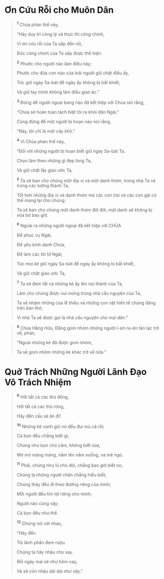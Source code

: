 # Ơn Cứu Rỗi cho Muôn Dân

> <sup><b>1</b></sup> Chúa phán thế này,
> 
> “Hãy duy trì công lý và thực thi công chính,
> 
> Vì ơn cứu rỗi của Ta sắp đến rồi,
> 
> Ðức công chính của Ta sắp được thể hiện.
> 
> <sup><b>2</b></sup> Phước cho người nào làm điều này;
> 
> Phước cho đứa con nào của loài người giữ chặt điều ấy,
> 
> Tức giữ ngày Sa-bát để ngày ấy không bị bất khiết,
> 
> Và giữ tay mình không làm điều gian ác.”
>


> <sup><b>3</b></sup> Ðừng để người ngoại bang nào đã kết hiệp với Chúa nói rằng,
> 
> “Chúa sẽ hoàn toàn tách biệt tôi ra khỏi dân Ngài,”
> 
> Cùng đừng để một người bị hoạn nào nói rằng,
> 
> “Này, tôi chỉ là một cây khô.”
>


> <sup><b>4</b></sup> Vì Chúa phán thế này,
> 
> “Ðối với những người bị hoạn biết giữ ngày Sa-bát Ta,
> 
> Chọn làm theo những gì đẹp lòng Ta,
> 
> Và giữ chặt lấy giao ước Ta,
> 
> <sup><b>5</b></sup> Ta sẽ ban cho chúng một địa vị và một danh thơm, trong nhà Ta và trong các tường thành Ta,
> 
> Tốt hơn những địa vị và danh thơm mà các con trai và các con gái có thể mang lại cho chúng;
> 
> Ta sẽ ban cho chúng một danh thơm đời đời, một danh sẽ không bị xóa bỏ bao giờ.
>


> <sup><b>6</b></sup> Ngoài ra những người ngoại đã kết hiệp với CHÚA
> 
> Ðể phục vụ Ngài,
> 
> Ðể yêu kính danh Chúa,
> 
> Ðể làm các tôi tớ Ngài,
> 
> Tức mọi kẻ giữ ngày Sa-bát để ngày ấy không bị bất khiết,
> 
> Và giữ chặt giao ước Ta,
> 
> <sup><b>7</b></sup> Ta sẽ đem tất cả những kẻ ấy lên núi thánh của Ta,
> 
> Làm cho chúng được vui mừng trong nhà cầu nguyện của Ta;
> 
> Ta sẽ nhậm những của lễ thiêu và những con vật hiến tế chúng dâng trên bàn thờ,
> 
> Vì nhà Ta sẽ được gọi là nhà cầu nguyện cho mọi dân.”
>


> <sup><b>8</b></sup> Chúa Hằng Hữu, Ðấng gom nhóm những người I-sơ-ra-ên tản lạc trở về, phán,
> 
> “Ngoài những kẻ đã được gom nhóm,
> 
> Ta sẽ gom nhóm những kẻ khác trở về nữa.”
>


# Quở Trách Những Người Lãnh Ðạo Vô Trách Nhiệm

> <sup><b>9</b></sup> Hỡi tất cả các thú đồng,
> 
> Hỡi tất cả các thú rừng,
> 
> Hãy đến cấu xé ăn đi!
> 
> <sup><b>10</b></sup> Những kẻ canh giữ nó đều đui mù cả rồi;
> 
> Cả bọn đều chẳng biết gì;
> 
> Chúng như bọn chó câm, không biết sủa,
> 
> Mơ mơ màng màng, nằm lên nằm xuống, và mê ngủ.
> 
> <sup><b>11</b></sup> Phải, chúng như lũ chó đói, chẳng bao giờ biết no,
> 
> Chúng là những người chăn chẳng hiểu biết;
> 
> Chúng thảy đều đi theo đường riêng của mình;
> 
> Mỗi người đều tìm lợi riêng cho mình;
> 
> Người nào cũng vậy;
> 
> Cả bọn đều như thế.
> 
> <sup><b>12</b></sup> Chúng nói với nhau,
> 
> “Hãy đến.
> 
> Tôi lãnh phần đem rượu.
> 
> Chúng ta hãy nhậu cho say.
> 
> Rồi ngày mai sẽ như hôm nay,
> 
> Và sẽ còn nhậu dài dài như vậy.”
>